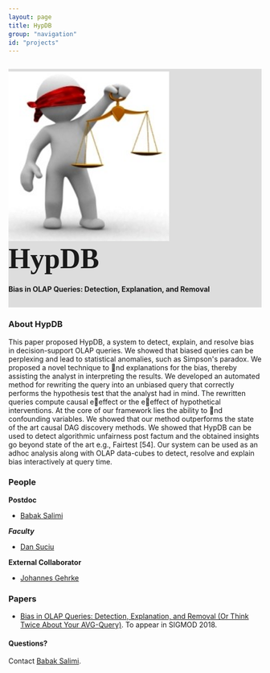 ```yaml
---
layout: page
title: HypDB
group: "navigation"
id: "projects"
---
```


<link href="https://maxcdn.bootstrapcdn.com/bootstrap/3.3.6/css/bootstrap.min.css" rel="stylesheet">
<link href="index.css" rel="stylesheet">

<div class="jumbotron" style="background-image: none; background-color: #ddd; background-size: cover; height: auto; padding: 5px 0 10px 0; margin-top: 2em">
  <img src="../../images/projects/hypdb.jpg" alt="Logo" style="width: 20rem" />
  <text style="vertical-align: middle; font-size: 4em; font-weight: bold; letter-spacing: 0px; font-family: 'Verdana';">HypDB</text>
  <h4>Bias in OLAP Queries: Detection, Explanation, and Removal </h4>
</div>

### About HypDB

This paper proposed HypDB, a system to detect, explain, and resolve bias in
decision-support OLAP queries. We showed that biased queries can be perplexing
and lead to statistical anomalies, such as Simpson's paradox. We proposed
a novel technique to nd explanations for the bias, thereby assisting the analyst
in interpreting the results. We developed an automated method for rewriting
the query into an unbiased query that correctly performs the hypothesis test that the analyst had in mind. The rewritten queries compute causal eeffect or the eeffect of hypothetical interventions. At the core of our framework lies the
ability to nd confounding variables. We showed that our method outperforms
the state of the art causal DAG discovery methods. We showed that HypDB
can be used to detect algorithmic unfairness post factum and the obtained insights
go beyond state of the art e.g., Fairtest [54]. Our system can be used as
an adhoc analysis along with OLAP data-cubes to detect, resolve and explain
bias interactively at query time.

### People
**Postdoc**

*   [Babak Salimi](https://www.linkedin.com/in/babak-salimi-8b758794/)

**_Faculty_**

*   [Dan Suciu](http://www.cs.washington.edu/homes/suciu/)

**External Collaborator**
*   [Johannes Gehrke](https://www.linkedin.com/in/johannesgehrke)

### Papers

*   [Bias in OLAP Queries: Detection, Explanation, and Removal (Or Think Twice About Your AVG-Query)](bsalimi-sig2018-long.pdf). To appear in SIGMOD 2018.

#### Questions?

Contact [Babak Salimi](mailto:bsalimi@cs.washington.edu).


&nbsp;